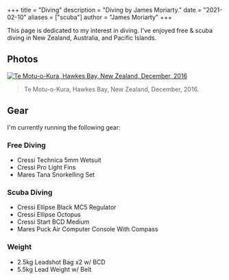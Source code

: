 +++
title = "Diving"
description = "Diving by James Moriarty."
date = "2021-02-10"
aliases = ["scuba"]
author = "James Moriarty"
+++

This page is dedicated to my interest in diving. I've enjoyed free & scuba diving in New Zealand, Australia, and Pacific Islands.

## Photos

[![Te Motu-o-Kura, Hawkes Bay, New Zealand, December, 2016](/images/diving.jpg)](/images/diving.jpg)

> Te Motu-o-Kura, Hawkes Bay, New Zealand, December, 2016.

## Gear

I'm currently running the following gear:

### Free Diving

- Cressi Technica 5mm Wetsuit
- Cressi Pro Light Fins
- Mares Tana Snorkelling Set

### Scuba Diving

- Cressi Ellipse Black MC5 Regulator
- Cressi Ellipse Octopus
- Cressi Start BCD Medium
- Mares Puck Air Computer Console With Compass

### Weight

- 2.5kg Leadshot Bag x2 w/ BCD
- 5.5kg Lead Weight w/ Belt
